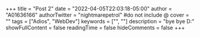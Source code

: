 +++
title = "Post 2"
date = "2022-04-05T22:03:18-05:00"
author = "A01636166"
authorTwitter = "nightmarepetrol" #do not include @
cover = ""
tags = ["Adios", "WebDev"]
keywords = ["", ""]
description = "bye bye D:"
showFullContent = false
readingTime = false
hideComments = false
+++
